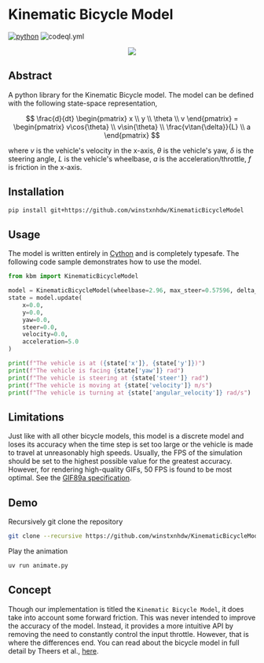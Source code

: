 # Kinematic Bicycle Model

[![python](https://img.shields.io/badge/python-3.9%20|%203.10%20|%203.11%20|%203.12%20|%203.13-blue)](https://www.python.org/)
![codeql.yml](https://github.com/winstxnhdw/KinematicBicycleModel/actions/workflows/codeql.yml/badge.svg)

<div align="center">
    <img src="resources/animation_wide.gif" />
</div>

## Abstract

A python library for the Kinematic Bicycle model. The model can be defined with the following state-space representation,

$$
\frac{d}{dt}
\begin{pmatrix}
x \\
y \\
\theta \\
v
\end{pmatrix} =
\begin{pmatrix}
v\cos{\theta} \\
v\sin{\theta} \\
\frac{v\tan{\delta}}{L} \\
a
\end{pmatrix}
$$

where $v$ is the vehicle's velocity in the x-axis, $\theta$ is the vehicle's yaw, $\delta$ is the steering angle, $L$ is the vehicle's wheelbase, $a$ is the acceleration/throttle, $f$ is friction in the x-axis.

## Installation

```bash
pip install git+https://github.com/winstxnhdw/KinematicBicycleModel
```

## Usage

The model is written entirely in [Cython](https://cython.org) and is completely typesafe. The following code sample demonstrates how to use the model.

```python
from kbm import KinematicBicycleModel

model = KinematicBicycleModel(wheelbase=2.96, max_steer=0.57596, delta_time=0.05)
state = model.update(
    x=0.0,
    y=0.0,
    yaw=0.0,
    steer=0.0,
    velocity=0.0,
    acceleration=5.0
)

print(f"The vehicle is at ({state['x']}, {state['y']})")
print(f"The vehicle is facing {state['yaw']} rad")
print(f"The vehicle is steering at {state['steer']} rad")
print(f"The vehicle is moving at {state['velocity']} m/s")
print(f"The vehicle is turning at {state['angular_velocity']} rad/s")
```

## Limitations

Just like with all other bicycle models, this model is a discrete model and loses its accuracy when the time step is set too large or the vehicle is made to travel at unreasonably high speeds. Usually, the FPS of the simulation should be set to the highest possible value for the greatest accuracy. However, for rendering high-quality GIFs, 50 FPS is found to be most optimal. See the [GIF89a specification](https://www.w3.org/Graphics/GIF/spec-gif89a.txt).

## Demo

Recursively git clone the repository

```bash
git clone --recursive https://github.com/winstxnhdw/KinematicBicycleModel.git
```

Play the animation

```bash
uv run animate.py
```

## Concept

Though our implementation is titled the `Kinematic Bicycle Model`, it does take into account some forward friction. This was never intended to improve the accuracy of the model. Instead, it provides a more intuitive API by removing the need to constantly control the input throttle. However, that is where the differences end. You can read about the bicycle model in full detail by Theers et al., [here](https://thomasfermi.github.io/Algorithms-for-Automated-Driving/Control/BicycleModel.html).
